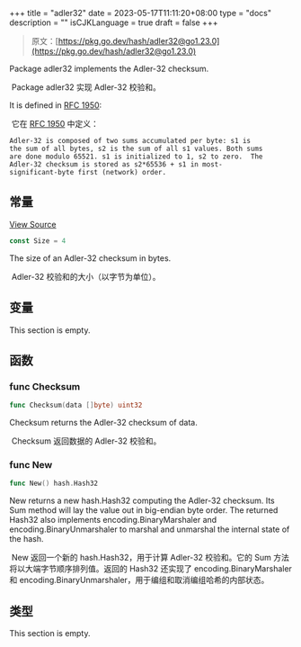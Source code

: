 +++
title = "adler32"
date = 2023-05-17T11:11:20+08:00
type = "docs"
description = ""
isCJKLanguage = true
draft = false
+++
> 原文：[https://pkg.go.dev/hash/adler32@go1.23.0](https://pkg.go.dev/hash/adler32@go1.23.0)

Package adler32 implements the Adler-32 checksum.

​	Package adler32 实现 Adler-32 校验和。

It is defined in [RFC 1950](https://rfc-editor.org/rfc/rfc1950.html):

​	它在 [RFC 1950](https://rfc-editor.org/rfc/rfc1950.html) 中定义：

```
Adler-32 is composed of two sums accumulated per byte: s1 is
the sum of all bytes, s2 is the sum of all s1 values. Both sums
are done modulo 65521. s1 is initialized to 1, s2 to zero.  The
Adler-32 checksum is stored as s2*65536 + s1 in most-
significant-byte first (network) order.
```



## 常量 

[View Source](https://cs.opensource.google/go/go/+/go1.20.1:src/hash/adler32/adler32.go;l=31)

``` go 
const Size = 4
```

The size of an Adler-32 checksum in bytes.

​	Adler-32 校验和的大小（以字节为单位）。

## 变量

This section is empty.

## 函数

### func Checksum 

``` go 
func Checksum(data []byte) uint32
```

Checksum returns the Adler-32 checksum of data.

​	Checksum 返回数据的 Adler-32 校验和。

### func New

```go
func New() hash.Hash32
```

New returns a new hash.Hash32 computing the Adler-32 checksum. Its Sum method will lay the value out in big-endian byte order. The returned Hash32 also implements encoding.BinaryMarshaler and encoding.BinaryUnmarshaler to marshal and unmarshal the internal state of the hash.

​	New 返回一个新的 hash.Hash32，用于计算 Adler-32 校验和。它的 Sum 方法将以大端字节顺序排列值。返回的 Hash32 还实现了 encoding.BinaryMarshaler 和 encoding.BinaryUnmarshaler，用于编组和取消编组哈希的内部状态。

## 类型

This section is empty.